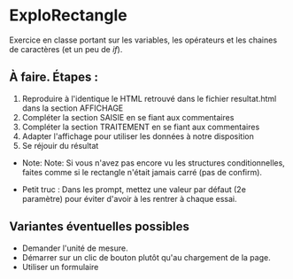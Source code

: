 # ExploRectangle

Exercice en classe portant sur les variables, les opérateurs et les chaines de caractères (et un peu de _if_).

## À faire. Étapes :
1) Reproduire à l'identique le HTML retrouvé dans le fichier resultat.html dans la section AFFICHAGE
2) Compléter la section SAISIE en se fiant aux commentaires
3) Compléter la section TRAITEMENT en se fiant aux commentaires
4) Adapter l'affichage pour utiliser les données à notre disposition
5) Se réjouir du résultat

- Note: Note: Si vous n'avez pas encore vu les structures conditionnelles, faites comme si le rectangle n'était jamais carré (pas de confirm).

- Petit truc : Dans les prompt, mettez une valeur par défaut (2e paramètre) pour éviter d'avoir à les rentrer à chaque essai.


## Variantes éventuelles possibles
- Demander l'unité de mesure.
- Démarrer sur un clic de bouton plutôt qu'au chargement de la page.
- Utiliser un formulaire
